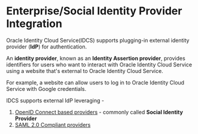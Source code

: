# Enterprise/Social Identity Provider Integration

Oracle Identity Cloud Service(IDCS) supports plugging-in external identity provider (**IdP**) for authentication.

An **identity provider**, known as an **Identity Assertion provider**, provides identifiers for users who want to interact with Oracle Identity Cloud Service using a website that's external to Oracle Identity Cloud Service. 

For example, a website can allow users to log in to Oracle Identity Cloud Service with Google credentials.

IDCS supports external IdP leveraging -

1. [OpenID Connect based providers](./IDP-Social.md) - commonly called **Social Identity Provider**
2. [SAML 2.0 Compliant providers]()